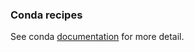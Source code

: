 ### Conda recipes

See conda [documentation](https://conda.io/docs/build_tutorials/pkgs2.html)
for more detail.
